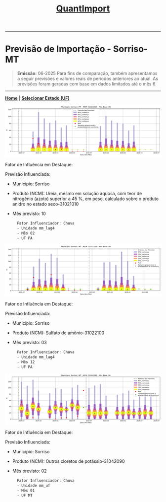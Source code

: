 <header>
    <h1><a href="https://quantimportbrazil.github.io/Sobre/">QuantImport</a></h1>
</header>

---

# Previsão de Importação - Sorriso-MT

> **Emissão:** 06-2025
> Para fins de comparação, também apresentamos a seguir previsões e valores reais de períodos anteriores ao atual.
> As previsões foram geradas com base em dados limitados até o mês 6.

---

**[Home](https://quantimportbrazil.github.io/Sobre/)** | **[Selecionar Estado (UF)](https://quantimportbrazil.github.io/Unidades_Federativas/)**


![Gráfico de Previsão](31021010.png)

Fator de Influência em Destaque:

Previsão Influenciada:
- Município: Sorriso
- Produto (NCM): Ureia, mesmo em solução aquosa, com teor de nitrogênio (azoto) superior a 45 %, em peso, calculado sobre o produto anidro no estado seco-31021010 
- Mês previsto: 10

        Fator Influenciador: Chuva
        - Unidade mm_lag4
        - Mês 02
        - UF PA







![Gráfico de Previsão](31022100.png)

Fator de Influência em Destaque:

Previsão Influenciada:
- Município: Sorriso
- Produto (NCM): Sulfato de amônio-31022100 
- Mês previsto: 03

        Fator Influenciador: Chuva
        - Unidade mm_lag4
        - Mês 12
        - UF PA







![Gráfico de Previsão](31042090.png)

Fator de Influência em Destaque:

Previsão Influenciada:
- Município: Sorriso
- Produto (NCM): Outros cloretos de potássio-31042090 
- Mês previsto: 02

        Fator Influenciador: Chuva
        - Unidade mm_uf
        - Mês 01
        - UF MT





